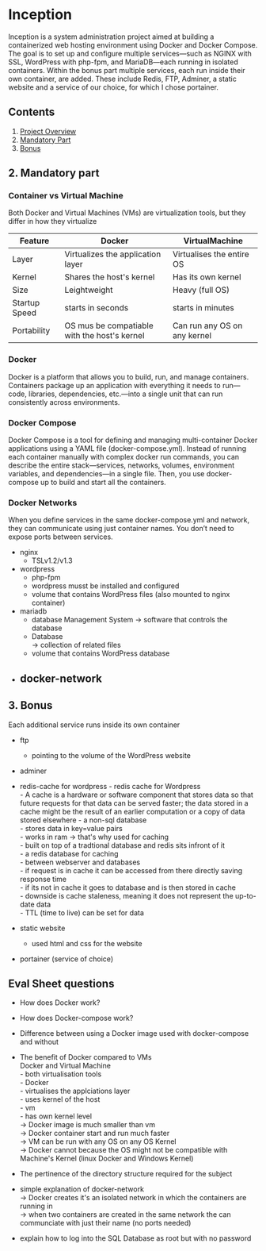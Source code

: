 # Inception

Inception is a system administration project aimed at building a containerized web hosting environment using Docker and Docker Compose. The goal is to set up and configure multiple services—such as NGINX with SSL, WordPress with php-fpm, and MariaDB—each running in isolated containers. Within the bonus part multiple services, each run inside their own container, are added. These include Redis, FTP, Adminer, a static website and a service of our choice, for which I chose portainer.

## Contents

1. [Project Overview](#1-Project-overview)
2. [Mandatory Part](#2.-Mandatory-part)
3. [Bonus](#3.-Bonus)

## 2. Mandatory part

### Container vs Virtual Machine

Both Docker and Virtual Machines (VMs) are virtualization tools, but they differ in how they virtualize

| Feature | Docker | VirtualMachine |
|----------|----------|----------|
| Layer | Virtualizes the application layer | Virtualises the entire OS |
| Kernel | Shares the host's kernel | Has its own kernel |
| Size | Leightweight | Heavy (full OS) |
| Startup Speed | starts in seconds | starts in minutes |
| Portability | OS mus be compatiable with the host's kernel | Can run any OS on any kernel |

### Docker

Docker is a platform that allows you to build, run, and manage containers. Containers package up an application with everything it needs to run—code, libraries, dependencies, etc.—into a single unit that can run consistently across environments.

### Docker Compose

Docker Compose is a tool for defining and managing multi-container Docker applications using a YAML file (docker-compose.yml). Instead of running each container manually with complex docker run commands, you can describe the entire stack—services, networks, volumes, environment variables, and dependencies—in a single file. Then, you use docker-compose up to build and start all the containers.

### Docker Networks

When you define services in the same docker-compose.yml and network, they can communicate using just container names. You don’t need to expose ports between services.

- nginx
	- TSLv1.2/v1.3
- wordpress
	- php-fpm  
	- wordpress musst be installed and configured  
	- volume that contains WordPress files (also mounted to nginx container)  
- mariadb
	- database Management System
		-> software that controls the database  
	- Database  
		-> collection of related files  
	- volume that contains WordPress database  
- docker-network  
	-   

## 3. Bonus
Each additional service runs inside its own container 
- ftp  
	- pointing to the volume of the WordPress website  
- adminer
- redis-cache for wordpress
			- redis cache for Wordpress  
			- A cache is a hardware or software component that stores data so that future requests for that data can be served   faster; the data stored in a cache might be the result of an earlier computation or a copy of data stored elsewhere
			- a non-sql database  
			- stores data in key=value pairs  
			- works in ram -> that's why used for caching  
			- built on top of a tradtional database and redis sits infront of it  
			- a redis database for caching  
				- between webserver and databases  
				- if request is in cache it can be accessed from there directly saving response time  
				- if its not in cache it goes to database and is then stored in cache  
			- downside is cache staleness, meaning it does not represent the up-to-date data  
				- TTL (time to live) can be set for data  

- static website  
	- used html and css for the website  
- portainer (service of choice)  

## Eval Sheet questions
- How does Docker work?  

- How does Docker-compose work?  

- Difference between using a Docker image used with docker-compose and without  

- The benefit of Docker compared to VMs  
	Docker and Virtual Machine  
		- both virtualisation tools  
		- Docker  
			- virtualises the applciations layer  
			- uses kernel of the host  
		- vm  
			- has own kernel level  
	-> Docker image is much smaller than vm  
	-> Docker container start and run much faster  
	-> VM can be run with any OS on any OS Kernel  
		-> Docker cannot because the OS might not be compatible with Machine's Kernel (linux Docker and Windows Kernel)  

- The pertinence of the directory structure required for the subject  

- simple explanation of docker-network  
	-> Docker creates it's an isolated network in which the containers are running in  
	-> when two containers are created in the same network the can communciate with just their name (no ports needed)  

- explain how to log into the SQL Database as root but with no password  

